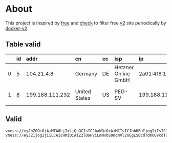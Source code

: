 
# About

This project is inspired by [free](https://github.com/freefq/free) and [check](https://github.com/yeahwu/check) to filter free [v2](https://github.com/v2fly/v2ray-core) site periodically by [docker-v2](https://hub.docker.com/r/v2ray/official)

    

## Table valid
|    | id                 | addr            | cn            | cc   | isp                 | ip                  | chatgpt          |
|---:|:-------------------|:----------------|:--------------|:-----|:--------------------|:--------------------|:-----------------|
|  0 | [5](config/5.json) | 104.21.4.8      | Germany       | DE   | Hetzner Online GmbH | 2a01:4f8:1c1b:23::1 | Yes (Region: DE) |
|  1 | [8](config/8.json) | 199.188.111.232 | United States | US   | PEG-SV              | 199.188.111.225     | Yes (Region: US) |

## Valid
```
vmess://eyJhZGQiOiAiMTA0LjIxLjQuOCIsICJhaWQiOiAiMCIsICJhbHBuIjogIiIsICJmcCI6ICIiLCAiaG9zdCI6ICJ2bGVzc3guem1WMnJheS5zaXRlIiwgImlkIjogIjU2NmI1Nzk3LWNjNTItNDQxNy1lMjVlLTI1YTlmYjE1ZTdkNCIsICJuZXQiOiAid3MiLCAicGF0aCI6ICIvTE9DS0VZX1ZQTiIsICJwb3J0IjogIjIwODIiLCAicHMiOiAiZ2l0aHViLmNvbS9mcmVlZnEgLSBcdTdmOGVcdTU2ZmRDbG91ZEZsYXJlXHU1MTZjXHU1M2Y4Q0ROXHU4MjgyXHU3MGI5IDUiLCAic2N5IjogImF1dG8iLCAic25pIjogIiIsICJ0bHMiOiAiIiwgInR5cGUiOiAiIiwgInYiOiAiMiJ9
vmess://eyJ2IjogIjIiLCAicHMiOiAiZ2l0aHViLmNvbS9mcmVlZnEgLSBcdTdmOGVcdTU2ZmQgIDgiLCAiYWRkIjogIjE5OS4xODguMTExLjIzMiIsICJwb3J0IjogIjQ0MyIsICJpZCI6ICI0MTgwNDhhZi1hMjkzLTRiOTktOWIwYy05OGNhMzU4MGRkMjQiLCAiYWlkIjogIjY0IiwgInNjeSI6ICJhdXRvIiwgIm5ldCI6ICJ3cyIsICJ0eXBlIjogIm5vbmUiLCAiaG9zdCI6ICJ3d3cuNTEzNjA4MTgueHl6IiwgInBhdGgiOiAiL3BhdGgvMTcwMDkxNjc0OTAxOCIsICJ0bHMiOiAidGxzIiwgInNuaSI6ICIiLCAiYWxwbiI6ICIifQ==
```

